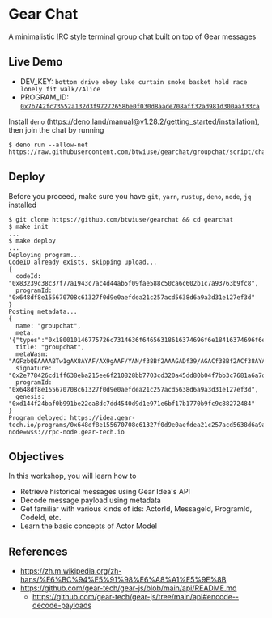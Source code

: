 # Gear Chat

A minimalistic IRC style terminal group chat built on top of Gear messages

## Live Demo

- DEV_KEY:
  `bottom drive obey lake curtain smoke basket hold race lonely fit walk//Alice`
- PROGRAM_ID:
  [`0x7b742fc73552a132d3f97272658be0f030d8aade708aff32ad981d300aaf33ca`](https://idea.gear-tech.io/programs/0x7b742fc73552a132d3f97272658be0f030d8aade708aff32ad981d300aaf33ca?node=wss://rpc-node.gear-tech.io)

Install `deno` (https://deno.land/manual@v1.28.2/getting_started/installation), then join the chat by running

```
$ deno run --allow-net https://raw.githubusercontent.com/btwiuse/gearchat/groupchat/script/chat.ts
```

## Deploy

Before you proceed, make sure you have `git`, `yarn`, `rustup`, `deno`, `node`,
`jq` installed

```
$ git clone https://github.com/btwiuse/gearchat && cd gearchat
$ make init
...
$ make deploy
...
Deploying program...
CodeID already exists, skipping upload...
{
  codeId: "0x83239c38c37f77a1943c7ac4d44ab5f09fae588c50ca6c602b1c7a93763b9fc8",
  programId: "0x648df8e155670708c61327f0d9e0aefdea21c257acd5638d6a9a3d31e127ef3d"
}
Posting metadata...
{
  name: "groupchat",
  meta: '{"types":"0x180010146775726c7314636f64656318616374696f6e18416374696f6e0001041841646455726c080110636f...',
  title: "groupchat",
  metaWasm: "AGFzbQEAAAABTw1gAX8AYAF/AX9gAAF/YAN/f38Bf2AAAGADf39/AGACf38Bf2ACf38AYAR/f39/AGAEf39/fwF/YAV/f39/fwBg...",
  signature: "0x2e778426cd1ff638eba215ee6f210828bb7703cd320a45dd80b04f7bb3c7681a6a7d99f45b90d2cce58f887a93551b9439...",
  programId: "0x648df8e155670708c61327f0d9e0aefdea21c257acd5638d6a9a3d31e127ef3d",
  genesis: "0xd144f24baf0b991be22ea8dc7dd4540d9d1e971e6bf17b1770b9fc9c88272484"
}
Program deloyed: https://idea.gear-tech.io/programs/0x648df8e155670708c61327f0d9e0aefdea21c257acd5638d6a9a3d31e127ef3d?node=wss://rpc-node.gear-tech.io
```

## Objectives

In this workshop, you will learn how to

- Retrieve historical messages using Gear Idea's API
- Decode message payload using metadata
- Get familiar with various kinds of ids: ActorId, MessageId, ProgramId, CodeId, etc.
- Learn the basic concepts of Actor Model

## References

- https://zh.m.wikipedia.org/zh-hans/%E6%BC%94%E5%91%98%E6%A8%A1%E5%9E%8B
- https://github.com/gear-tech/gear-js/blob/main/api/README.md
  - https://github.com/gear-tech/gear-js/tree/main/api#encode--decode-payloads
